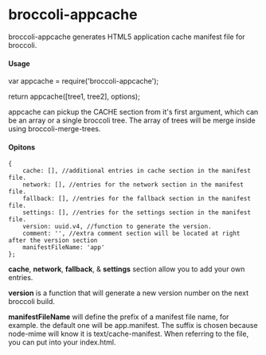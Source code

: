broccoli-appcache
=================

broccoli-appcache generates HTML5 application cache manifest file for broccoli.

#### Usage 

var appcache = require('broccoli-appcache');

return appcache([tree1, tree2], options);

appcache can pickup the CACHE section from  it's first argument, which can be an array or a single broccoli tree. The array of trees will be merge inside using broccoli-merge-trees. 

#### Opitons

	{
  		cache: [], //additional entries in cache section in the manifest file.
		network: [], //entries for the network section in the manifest file.
		fallback: [], //entries for the fallback section in the manifest file.
		settings: [], //entries for the settings section in the manifest file.
		version: uuid.v4, //function to generate the version.
		comment: '', //extra comment section will be located at right after the version section
		manifestFileName: 'app'
	};
	
**cache**, **network**, **fallback**, & **settings** section allow you to add your own entries.

**version** is a function that will generate a new version number on the next broccoli build.

**manifestFileName** will define the prefix of a manifest file name, for example. the default one will be app.manifest. The suffix is chosen because node-mime will know it is text/cache-manifest. When referring to the file, you can put  <html manifest="/app.manifest"> into your index.html.


